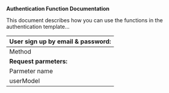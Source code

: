 **Authentication Function Documentation**  
 

This document describes how you can use the functions in the authentication template…  


|**User sign up by email & password:**|
| - |
|Method|<p>() </p><p>signUpUsingFirebase</p>|
|**Request parmeters:**|
|Parmeter name|Type|
|userModel|UserModel|
